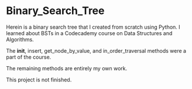 # Binary_Search_Tree

Herein is a binary search tree that I created from scratch using Python. I learned about BSTs in a Codecademy course on Data Structures and Algorithms.  

The __init__, insert, get_node_by_value, and in_order_traversal methods were a part of the course.

The remaining methods are entirely my own work.

This project is not finished.

